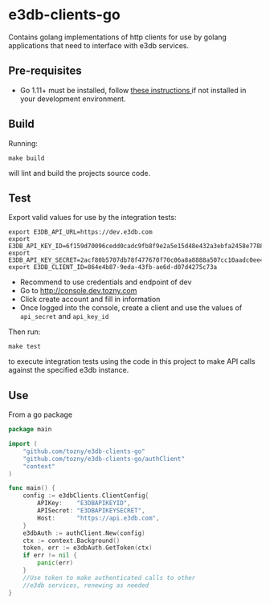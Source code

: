 # e3db-clients-go
Contains golang implementations of http clients for use by golang applications that need to interface with e3db services.

## Pre-requisites
* Go 1.11+ must be installed, follow [these instructions ](https://golang.org/doc/install) if not installed in your development environment.

## Build
Running:
```
make build
```
will lint and build the projects source code.

## Test
Export valid values for use by the integration tests:
```
export E3DB_API_URL=https://dev.e3db.com
export E3DB_API_KEY_ID=6f159d70096cedd0cadc9fb8f9e2a5e15d48e432a3ebfa2458e7788bc0684a99
export E3DB_API_KEY_SECRET=2acf80b5707db78f477670f70c06a8a8888a507cc10aadc0ee4122166bd5649a
export E3DB_CLIENT_ID=864e4b87-9eda-43fb-ae6d-d07d4275c73a
```
* Recommend to use credentials and endpoint of dev
* Go to http://console.dev.tozny.com
* Click create account and fill in information
* Once logged into the console, create a client and use the values of `api_secret` and `api_key_id`

Then run:
```
make test
```
to execute integration tests using the code in this project to make API calls against the specified e3db instance.

## Use

From a go package

```go
package main

import (
    "github.com/tozny/e3db-clients-go"
    "github.com/tozny/e3db-clients-go/authClient"
    "context"
)

func main() {
    config := e3dbClients.ClientConfig{
        APIKey:    "E3DBAPIKEYID",
        APISecret: "E3DBAPIKEYSECRET",
        Host:      "https://api.e3db.com",
    }
    e3dbAuth := authClient.New(config)
    ctx := context.Background()
    token, err := e3dbAuth.GetToken(ctx)
    if err != nil {
        panic(err)
    }
    //Use token to make authenticated calls to other
    //e3db services, renewing as needed
}
```

